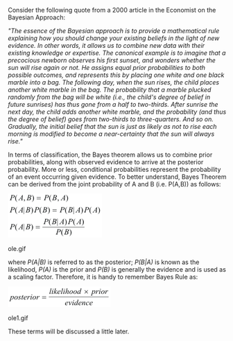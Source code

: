 Consider the following quote from a 2000 article in the Economist on the Bayesian Approach:

*"The essence of the Bayesian approach is to provide a mathematical rule explaining how you should change your existing beliefs in the light of new evidence. In other words, it allows us to combine new data with their existing knowledge or expertise. The canonical example is to imagine that a precocious newborn observes his first sunset, and wonders whether the sun will rise again or not. He assigns equal prior probabilities to both possible outcomes, and represents this by placing one white and one black marble into a bag. The following day, when the sun rises, the child places another white marble in the bag. The probability that a marble plucked randomly from the bag will be white (i.e., the child's degree of belief in future sunrises) has thus gone from a half to two-thirds. After sunrise the next day, the child adds another white marble, and the probability (and thus the degree of belief) goes from two-thirds to three-quarters. And so on. Gradually, the initial belief that the sun is just as likely as not to rise each morning is modified to become a near-certainty that the sun will always rise."*

In terms of classification, the Bayes theorem allows us to combine prior probabilities, along with observed evidence to arrive at the posterior probability. More or less, conditional probabilities represent the probability of an event occurring given evidence. To better understand, Bayes Theorem can be derived from the joint probability of A and B (i.e. P(A,B)) as follows:

<img src="images/ole.gif">

ole.gif

where *P(A|B)* is referred to as the posterior; *P(B|A)* is known as the likelihood, *P(A)* is the prior and *P(B)* is generally the evidence and is used as a scaling factor. Therefore, it is handy to remember Bayes Rule as:

<img src="images/ole1.gif">

ole1.gif

These terms will be discussed a little later.
